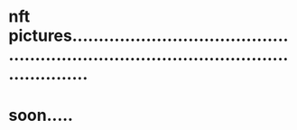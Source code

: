 # nft pictures.............................................................................................................
# soon.....
